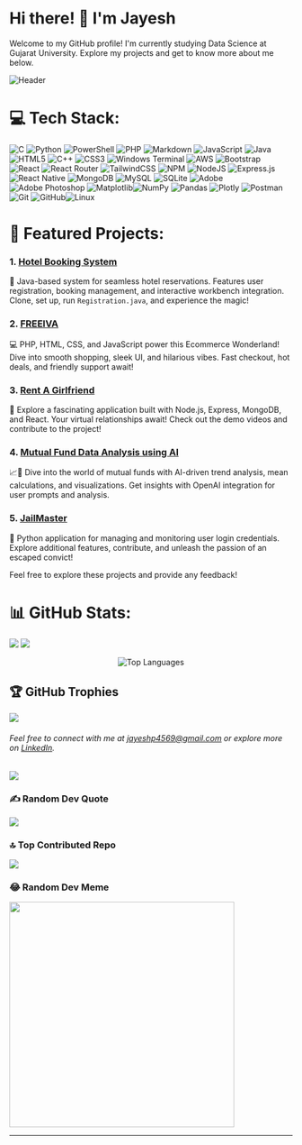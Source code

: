 # Hi there! 👋 I'm Jayesh

Welcome to my GitHub profile! I'm currently studying Data Science at Gujarat University. Explore my projects and get to know more about me below.

![Header](https://github.com/j-a-y-e-s-h/j-a-y-e-s-h/assets/75063311/11417598-ed2d-4db5-b006-6c39f325cceb)



# 💻 Tech Stack:

![C](https://img.shields.io/badge/c-%2300599C.svg?style=for-the-badge&logo=c&logoColor=white)  ![Python](https://img.shields.io/badge/python-3670A0?style=for-the-badge&logo=python&logoColor=ffdd54) ![PowerShell](https://img.shields.io/badge/PowerShell-%235391FE.svg?style=for-the-badge&logo=powershell&logoColor=white) ![PHP](https://img.shields.io/badge/php-%23777BB4.svg?style=for-the-badge&logo=php&logoColor=white) ![Markdown](https://img.shields.io/badge/markdown-%2331A8.svg?style=for-the-badge&logo=markdown&logoColor=white) ![JavaScript](https://img.shields.io/badge/javascript-%23323330.svg?style=for-the-badge&logo=javascript&logoColor=%23F7DF1E) ![Java](https://img.shields.io/badge/java-%23ED8B00.svg?style=for-the-badge&logo=openjdk&logoColor=white) ![HTML5](https://img.shields.io/badge/html5-%23E34F26.svg?style=for-the-badge&logo=html5&logoColor=white) ![C++](https://img.shields.io/badge/c++-%2300599C.svg?style=for-the-badge&logo=c%2B%2B&logoColor=white) ![CSS3](https://img.shields.io/badge/css3-%231572B6.svg?style=for-the-badge&logo=css3&logoColor=white) ![Windows Terminal](https://img.shields.io/badge/Windows%20Terminal-%234D4D4D.svg?style=for-the-badge&logo=windows-terminal&logoColor=white) ![AWS](https://img.shields.io/badge/AWS-%23FF9900.svg?style=for-the-badge&logo=amazon-aws&logoColor=white) ![Bootstrap](https://img.shields.io/badge/bootstrap-%238511FA.svg?style=for-the-badge&logo=bootstrap&logoColor=white) ![React](https://img.shields.io/badge/react-%2320232a.svg?style=for-the-badge&logo=react&logoColor=%2361DAFB) ![React Router](https://img.shields.io/badge/React_Router-CA4245?style=for-the-badge&logo=react-router&logoColor=white) ![TailwindCSS](https://img.shields.io/badge/tailwindcss-%2338B2AC.svg?style=for-the-badge&logo=tailwind-css&logoColor=white) ![NPM](https://img.shields.io/badge/NPM-%23CB3837.svg?style=for-the-badge&logo=npm&logoColor=white) ![NodeJS](https://img.shields.io/badge/node.js-6DA55F?style=for-the-badge&logo=node.js&logoColor=white) ![Express.js](https://img.shields.io/badge/Express.js-%23404d59?style=for-the-badge&logo=express&logoColor=white) ![React Native](https://img.shields.io/badge/react_native-%2320232a.svg?style=for-the-badge&logo=react&logoColor=%2361DAFB)  ![MongoDB](https://img.shields.io/badge/MongoDB-%234ea94b.svg?style=for-the-badge&logo=mongodb&logoColor=white) ![MySQL](https://img.shields.io/badge/MySQL-%234479A1?style=for-the-badge&logo=mysql&logoColor=white) ![SQLite](https://img.shields.io/badge/sqlite-%2307405e.svg?style=for-the-badge&logo=sqlite&logoColor=white) ![Adobe](https://img.shields.io/badge/adobe-%23FF0000.svg?style=for-the-badge&logo=adobe&logoColor=white) ![Adobe Photoshop](https://img.shields.io/badge/adobe%20photoshop-%2331A8FF.svg?style=for-the-badge&logo=adobe%20photoshop&logoColor=white) ![Matplotlib](https://img.shields.io/badge/Matplotlib-%234E8C79?style=for-the-badge&logo=matplotlib&logoColor=white)![NumPy](https://img.shields.io/badge/numpy-%23013243.svg?style=for-the-badge&logo=numpy&logoColor=white) ![Pandas](https://img.shields.io/badge/pandas-%23150458.svg?style=for-the-badge&logo=pandas&logoColor=white) ![Plotly](https://img.shields.io/badge/Plotly-%233F4F75.svg?style=for-the-badge&logo=plotly&logoColor=white) ![Postman](https://img.shields.io/badge/Postman-%23FF6C37?style=for-the-badge&logo=postman&logoColor=white) ![Git](https://img.shields.io/badge/Git-%23F05032?style=for-the-badge&logo=git&logoColor=white) ![GitHub](https://img.shields.io/badge/GitHub-%23121011?style=for-the-badge&logo=github&logoColor=white)![Linux](https://img.shields.io/badge/Linux-%23FCC624?style=for-the-badge&logo=linux&logoColor=black)

# 🚀 Featured Projects:

### 1. [Hotel Booking System](https://github.com/j-a-y-e-s-h/hotel-booking)

🏨 Java-based system for seamless hotel reservations. Features user registration, booking management, and interactive workbench integration. Clone, set up, run `Registration.java`, and experience the magic!

### 2. [FREEIVA](https://github.com/j-a-y-e-s-h/freeiva)

💻 PHP, HTML, CSS, and JavaScript power this Ecommerce Wonderland! Dive into smooth shopping, sleek UI, and hilarious vibes. Fast checkout, hot deals, and friendly support await!

### 3. [Rent A Girlfriend](https://github.com/j-a-y-e-s-h/Rent-A-Girlfriend)

💑 Explore a fascinating application built with Node.js, Express, MongoDB, and React. Your virtual relationships await! Check out the demo videos and contribute to the project!

### 4. [Mutual Fund Data Analysis using AI](https://github.com/j-a-y-e-s-h/ai-data-analytics)

📈🤖 Dive into the world of mutual funds with AI-driven trend analysis, mean calculations, and visualizations. Get insights with OpenAI integration for user prompts and analysis.

### 5. [JailMaster](https://github.com/j-a-y-e-s-h/jailmaster)

🚀 Python application for managing and monitoring user login credentials. Explore additional features, contribute, and unleash the passion of an escaped convict!

Feel free to explore these projects and provide any feedback!

# 📊 GitHub Stats:

![](https://github-readme-streak-stats.herokuapp.com/?user=j-a-y-e-s-h&theme=dark&hide_border=false)
![](https://github-readme-stats.vercel.app/api?username=j-a-y-e-s-h&theme=dark&hide_border=false&include_all_commits=true&count_private=false)
<p align="center">
  <img src="https://github-readme-stats.vercel.app/api/top-langs/?username=j-a-y-e-s-h&theme=dark&hide_border=false&include_all_commits=true&count_private=false&layout=compact" alt="Top Languages" />
</p>

## 🏆 GitHub Trophies

![](https://github-profile-trophy.vercel.app/?username=j-a-y-e-s-h&theme=radical&no-frame=false&no-bg=true&margin-w=4)

###### Feel free to connect with me at [jayeshp4569@gmail.com](mailto:jayeshp4569@gmail.com) or explore more on [LinkedIn](https://www.linkedin.com/in/jayeshpatel4569/).

[![](https://visitcount.itsvg.in/api?id=j-a-y-e-s-h&icon=0&color=0)](https://visitcount.itsvg.in/)

### ✍️ Random Dev Quote

![](https://quotes-github-readme.vercel.app/api?type=horizontal&theme=gruvbox)

### 🔝 Top Contributed Repo

![](https://github-contributor-stats.vercel.app/api?username=j-a-y-e-s-h&limit=5&theme=dark&combine_all_yearly_contributions=true)

### 😂 Random Dev Meme

<img src='https://randommeme-five.vercel.app/' style="height: 400px;"/>

---
